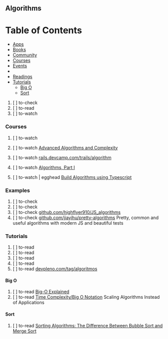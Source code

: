 ## Algorithms

# Table of Contents
<!-- MarkdownTOC depth=4 -->
  - [Apps](#apps)
  - [Books](#books)
  - [Community](#community)
  - [Courses](#courses)
  - [Events](#events)
  - [](#)
  - [Readings](#readings)
  - [Tutorials](#tutorials)
    - [Big O](#big-o)
    - [Sort](#sort)
<!-- /MarkdownTOC -->

  1. [ ] to-check []()
  1. [ ] to-read []()
  1. [ ] to-watch []()

### Courses

  1. [ ] to-watch []()
  1. [ ] to-watch [Advanced Algorithms and Complexity](https://www.coursera.org/learn/advanced-algorithms-and-complexity)
  1. [ ] to-watch [rails.devcamp.com/trails/algorithm](https://rails.devcamp.com/trails/algorithm)
  1. [ ] to-watch [Algorithms, Part I](https://www.coursera.org/learn/algorithms-part1)

  1. [ ] to-watch | egghead [Build Algorithms using Typescript](https://egghead.io/courses/build-algorithms-using-typescript)

### Examples

  1. [ ] to-check []()
  1. [ ] to-check []()
  1. [ ] to-check [github.com/highflyer910/JS_algorithms](https://github.com/highflyer910/JS_algorithms)
  1. [ ] to-check [github.com/jiayihu/pretty-algorithms](https://github.com/jiayihu/pretty-algorithms) Pretty, common and useful algorithms with modern JS and beautiful tests

### Tutorials

  1. [ ] to-read []()
  1. [ ] to-read []()
  1. [ ] to-read []()
  1. [ ] to-read []()
  1. [ ] to-read [devpleno.com/tag/algoritmos](https://www.devpleno.com/tag/algoritmos/)

#### Big O

  1. [ ] to-read [Big-O Explained](https://dev.to/imjacobclark/big-o-explained)
  1. [ ] to-read [Time Complexity/Big O Notation](https://medium.com/javascript-scene/time-complexity-big-o-notation-1a4310c3ee4b) Scaling Algorithms Instead of Applications

#### Sort

  1. [ ] to-read [Sorting Algorithms: The Difference Between Bubble Sort and Merge Sort](https://medium.com/@codeAMT/sorting-algorithms-the-difference-between-bubble-sort-and-merge-sort-bc91c3c2aff1)


